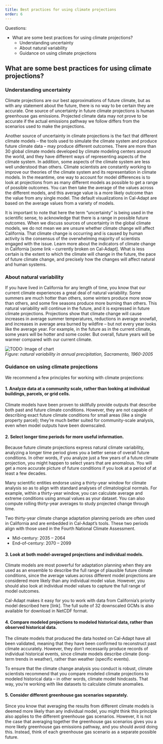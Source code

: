 ```yaml
---
title: Best practices for using climate projections
order: 6
---
```


Questions:

- What are some best practices for using climate projections?
  - Understanding uncertainty
  - About natural variability
  - Guidance on using climate projections

## What are some best practices for using climate projections?

### Understanding uncertainty

Climate projections are our best approximations of future climate, but as with any statement about the future, there is no way to be certain they are accurate. One source of uncertainty in future climate projections is human greenhouse gas emissions. Projected climate data may not prove to be accurate if the actual emissions pathway we follow differs from the scenarios used to make the projections.

Another source of uncertainty in climate projections is the fact that different climate models – the tools used to simulate the climate system and produce future climate data – may produce different outcomes. There are more than 30 global climate models developed by climate modeling centers around the world, and they have different ways of representing aspects of the climate system. In addition, some aspects of the climate system are less well understood than others. Climate scientists are constantly working to improve our theories of the climate system and its representation in climate models. In the meantime, one way to account for model differences is to look at projections from as many different models as possible to get a range of possible outcomes. You can then take the average of the values across the different models, and this average value is a more likely outcome than the value from any single model. The default visualizations in Cal-Adapt are based on the average values from a variety of models.

It is important to note that here the term “uncertainty” is being used in the scientific sense, to acknowledge that there is a range in possible future outcomes. When we discuss sources of uncertainty in the global climate models, we do not mean we are unsure whether climate change will affect California. That climate change is occurring and is caused by human activity is the consensus of the overwhelming majority of scientists engaged with the issue. Learn more about the indicators of climate change in California [some link – currently broken on Cal-Adapt]. What is less certain is the extent to which the climate will change in the future, the pace of future climate change, and precisely how the changes will affect natural and human systems.

### About natural variability

If you have lived in California for any length of time, you know that our current climate experiences a great deal of natural variability. Some summers are much hotter than others, some winters produce more snow than others, and some fire seasons produce more burning than others. This natural variability will continue in the future, and it is expressed in future climate projections. Projections show that climate change will cause increases in average summer temperatures, reductions in average snowfall, and increases in average area burned by wildfire – but not every year looks like the average year. For example, in the future as in the current climate, some years will be hotter and some cooler. But overall, future years will be warmer compared with our current climate.

![TODO: Image of chart](#)  
_Figure: natural variability in annual precipitation, Sacramento, 1960-2005_

### Guidance on using climate projections

We recommend a few principles for working with climate projections:

#### 1. Analyze data at a community scale, rather than looking at individual buildings, parcels, or grid cells.

Climate models have been proven to skillfully provide outputs that describe both past and future climate conditions. However, they are not capable of describing exact future climate conditions for small areas (like a single property parcel); they’re much better suited for community-scale analysis, even when model outputs have been downscaled.

#### 2. Select longer time periods for more useful information.

Because future climate projections express natural climate variability, analyzing a longer time period gives you a better sense of overall future conditions. In other words, if you analyze just a few years of a future climate projection, you might happen to select years that are anomalous. You will get a more accurate picture of future conditions if you look at a period of at least a few decades.

Many scientific entities endorse using a thirty-year window for climate analysis so as to align with standard analyses of climatological normals. For example, within a thirty-year window, you can calculate average and extreme conditions using annual values as your dataset. You can also compute rolling thirty-year averages to study projected change through time.

Two thirty-year climate change adaptation planning periods are often used in California and are embedded in Cal-Adapt’s tools. These two periods align with those used in the Fourth National Climate Assessment.

- Mid-century: 2035 – 2064
- End-of-century: 2070 – 2099

#### 3. Look at both model-averaged projections and individual models.

Climate models are most powerful for adaptation planning when they are used as an ensemble to describe the full range of plausible future climate conditions, since the average values across different model projections are considered more likely than any individual model value. However, you should also look at individual model values to capture the full range of model outcomes.

Cal-Adapt makes it easy for you to work with data from California’s priority model described here [link]. The full suite of 32 downscaled GCMs is also available for download in NetCDF format.

#### 4. Compare modeled projections to modeled historical data, rather than observed historical data.

The climate models that produced the data hosted on Cal-Adapt have all been validated, meaning that they have been confirmed to reconstruct past climate accurately. However, they don’t necessarily produce records of individual historical events, since climate models describe climate (long-term trends in weather), rather than weather (specific events).

To ensure that the climate change analysis you conduct is robust, climate scientists recommend that you compare modeled climate projections to modeled historical data – in other words, climate model hindcasts. That way, you’re working with like datasets to calculate climate anomalies.

#### 5. Consider different greenhouse gas scenarios separately.

Since you know that averaging the results from different climate models is deemed more likely than any individual model, you might think this principle also applies to the different greenhouse gas scenarios. However, it is not the case that averaging together the greenhouse gas scenarios gives you a more likely greenhouse gas emissions pathway, and you should avoid doing this. Instead, think of each greenhouse gas scenario as a separate possible future.
